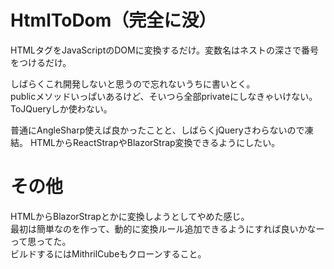 # HtmlToDom（完全に没）
HTMLタグをJavaScriptのDOMに変換するだけ。変数名はネストの深さで番号をつけるだけ。

しばらくこれ開発しないと思うので忘れないうちに書いとく。  
publicメソッドいっぱいあるけど、そいつら全部privateにしなきゃいけない。
ToJQueryしか使わない。

普通にAngleSharp使えば良かったことと、しばらくjQueryさわらないので凍結。
HTMLからReactStrapやBlazorStrap変換できるようにしたい。

# その他
HTMLからBlazorStrapとかに変換しようとしてやめた感じ。  
最初は簡単なのを作って、動的に変換ルール追加できるようにすれば良いかなーって思ってた。  
ビルドするにはMithrilCubeもクローンすること。  
